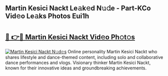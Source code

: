 ## Martin Kesici Nackt Le𝚊k𝚎d N𝚞𝚍e - Part-KCo Vid𝚎o Le𝚊ks Photos Eui1h

# <h2><a href="http://fb9zk9.evod.top/?m=Martin+Kesici+Nackt">🔗 👉🔴 Martin Kesici Nackt Vid𝚎o Ph𝚘t𝚘s</a></h2>

[![Martin Kesici Nackt N𝚞d𝚎s](https://i.imgur.com/8V9OHl7.gif)](http://fb9zk9.evod.top/?m=Martin+Kesici+Nackt)
Online personality Martin Kesici Nackt who shares lifestyle and dance-themed content, including solo and collaborative dance performances and vlogs. Visionary thinker Martin Kesici Nackt, known for their innovative ideas and groundbreaking achievements. 

